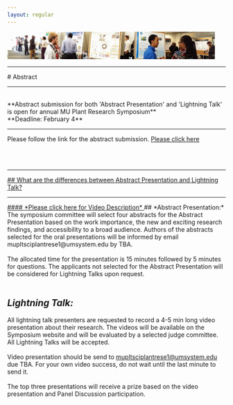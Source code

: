 ```yaml
---
layout: regular
---
```

<img src="/posterview.jpg" style="max-width:95%"/>
<hr style="clear: both;" />
# Abstract
<hr style="clear: both;" />
<br/>
**Abstract submission for both 'Abstract Presentation' and 'Lightning Talk' is open for annual MU Plant Research Symposium** <br/>
**Deadline: February 4**
<hr style="clear: both;" />
Please follow the link for the abstract submission. <a
href="https://docs.google.com/forms/d/e/1FAIpQLSfF3D-yUA9gZtGNLRikC2PCe6v8W_Ghrf9Rh9nPUz2zbRIIlQ/viewform?vc=0&c=0&w=1&flr=0" target="_blank"> Please click here
                                                      
<br/><br/>

<hr style="clear: both;" />
## What are the differences between Abstract Presentation and Lightning Talk?
<hr style="clear: both;" />
#### <a href="https://youtu.be/DTVKvruJzdM" target="_blank"> *Please click here for Video Description* </a>
## *Abstract Presentation:*
The symposium committee will select four abstracts for the Abstract Presentation based on the work importance, the new and exciting research findings, and accessibility to a broad audience. Authors of the abstracts selected for the oral presentations will be informed by email mupltsciplantrese1@umsystem.edu by TBA.
<br/><br/>
The allocated time for the presentation is 15 minutes followed by 5 minutes for questions. The applicants not selected for the Abstract Presentation will be considered for Lightning Talks upon request.
<br/><br/>

## *Lightning Talk:*
All lightning talk presenters are requested to record a 4-5 min long video presentation about their research. The videos will be available on the Symposium website and will be evaluated by a selected judge committee. All Lightning Talks will be accepted.
<br/><br/>
Video presentation should be send to mupltsciplantrese1@umsystem.edu due TBA</a>. For your own video success, do not wait until the last minute to send it.
<br/><br/>
The top three presentations will receive a prize based on the video presentation and Panel Discussion participation.
